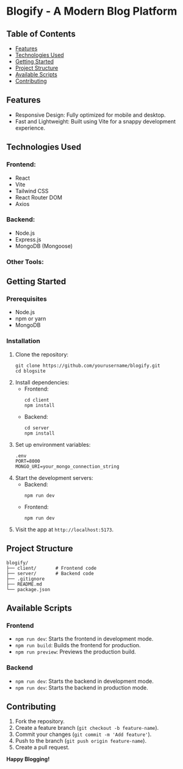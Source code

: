 ﻿
<!DOCTYPE html>
<html lang="en">
<head>
  <meta charset="UTF-8">
  <meta name="viewport" content="width=device-width, initial-scale=1.0">
  
</head>
<body>
  <h1>Blogify - A Modern Blog Platform</h1>

  <h2>Table of Contents</h2>
  <ul>
    <li><a href="#features">Features</a></li>
    <li><a href="#technologies-used">Technologies Used</a></li>
    <li><a href="#getting-started">Getting Started</a></li>
    <li><a href="#project-structure">Project Structure</a></li>
    <li><a href="#available-scripts">Available Scripts</a></li>
    <li><a href="#contributing">Contributing</a></li>
    
  </ul>

  <h2 id="features">Features</h2>
  <ul>
    <li>Responsive Design: Fully optimized for mobile and desktop.</li>
    <li>Fast and Lightweight: Built using Vite for a snappy development experience.</li>
    
  </ul>

  <h2 id="technologies-used">Technologies Used</h2>
  <h3>Frontend:</h3>
  <ul>
    <li>React</li>
    <li>Vite</li>
    <li>Tailwind CSS</li>
    <li>React Router DOM</li>
    <li>Axios</li>
  </ul>
  <h3>Backend:</h3>
  <ul>
    <li>Node.js</li>
    <li>Express.js</li>
    <li>MongoDB (Mongoose)</li>
  </ul>
  <h3>Other Tools:</h3>
  

  <h2 id="getting-started">Getting Started</h2>
  <h3>Prerequisites</h3>
  <ul>
    <li>Node.js</li>
    <li>npm or yarn</li>
    <li>MongoDB</li>
  </ul>

  <h3>Installation</h3>
  <ol>
    <li>Clone the repository:
      <pre><code>git clone https://github.com/yourusername/blogify.git
cd blogsite</code></pre>
    </li>
    <li>Install dependencies:
      <ul>
        <li>Frontend:
          <pre><code>cd client
npm install</code></pre>
        </li>
        <li>Backend:
          <pre><code>cd server
npm install</code></pre>
        </li>
      </ul>
    </li>
    <li>Set up environment variables:
      <pre><code>.env
PORT=8000
MONGO_URI=your_mongo_connection_string
</code></pre>
    </li>
    <li>Start the development servers:
      <ul>
        <li>Backend:
          <pre><code>npm run dev</code></pre>
        </li>
        <li>Frontend:
          <pre><code>npm run dev</code></pre>
        </li>
      </ul>
    </li>
    <li>Visit the app at <code>http://localhost:5173</code>.</li>
  </ol>

  <h2 id="project-structure">Project Structure</h2>
  <pre><code>blogify/
├── client/       # Frontend code
├── server/       # Backend code
├── .gitignore
├── README.md
└── package.json</code></pre>

  <h2 id="available-scripts">Available Scripts</h2>
  <h3>Frontend</h3>
  <ul>
    <li><code>npm run dev</code>: Starts the frontend in development mode.</li>
    <li><code>npm run build</code>: Builds the frontend for production.</li>
    <li><code>npm run preview</code>: Previews the production build.</li>
  </ul>
  <h3>Backend</h3>
  <ul>
    <li><code>npm run dev</code>: Starts the backend in development mode.</li>
    <li><code>npm run dev</code>: Starts the backend in production mode.</li>
  </ul>

  <h2 id="contributing">Contributing</h2>
  <ol>
    <li>Fork the repository.</li>
    <li>Create a feature branch (<code>git checkout -b feature-name</code>).</li>
    <li>Commit your changes (<code>git commit -m 'Add feature'</code>).</li>
    <li>Push to the branch (<code>git push origin feature-name</code>).</li>
    <li>Create a pull request.</li>
  </ol>

 

  <p><strong>Happy Blogging!</strong></p>
</body>
</html>

